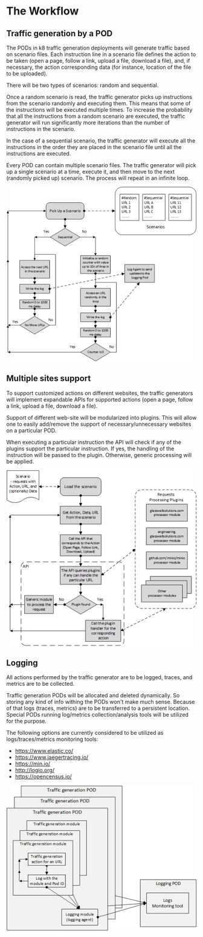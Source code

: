

# The Workflow
## Traffic generation by a POD
The PODs in k8 traffic generation deployments will generate traffic based on scenario files. Each instruction line in a scenario file defines the action to be taken (open a page, follow a link, upload a file, download a file), and, if necessary, the action corresponding data (for instance, location of the file to be uploaded). 

There will be two types of scenarios: random and sequential. 

Once a random scenario is read, the traffic generator picks up instructions from the scenario randomly and executing them. This means that some of the instructions will be executed multiple times. To increase the probability that all the instructions from a random scenario are executed, the traffic generator will run significantly more iterations than the number of instructions in the scenario. 

In the case of a sequential scenario, the traffic generator will execute all the instructions in the order they are placed in the scenario file until all the instructions are executed. 

Every POD can contain multiple scenario files. The traffic generator will pick up a single scenario at a time, execute it, and then move to the next (randomly picked up) scenario. The process will repeat in an infinite loop.

![traffic](pngs/traffic-generator.png)

## Multiple sites support

To support customized actions on different websites, the traffic generators will implement expandable APIs for supported actions (open a page, follow a link, upload a file, download a file).

Support of different web-site will be modularized into plugins. This will allow one to easily add/remove the support of necessary/unnecessary websites on a particular POD.  

When executing a particular instruction the API will check if any of the plugins support the particular instruction. If yes, the handling of the instruction will be passed to the plugin. Otherwise, generic processing will be applied. 

![multiple-sites](pngs/traffic-for-multiple-sites-API-v2.png)

## Logging
All actions performed by the traffic generator are to be logged, traces, and metrics are to be collected.

Traffic generation PODs will be allocated and deleted dynamically. So storing any kind of info withing the PODs won't make much sense. Because of that logs (traces, metrics) are to be transferred to a persistent location. Special PODs running log/metrics collection/analysis tools will be utilized for the purpose. 

The following options are currently considered to be utilized as logs/traces/metrics monitoring tools: 
- https://www.elastic.co/
- https://www.jaegertracing.io/
- https://min.io/
- http://logio.org/
- https://opencensus.io/

![logging](pngs/logging-workflow.png)
